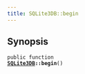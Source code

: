 ```yaml
---
title: SQLite3DB::begin
---
```


## Synopsis

<code>public function <b><a href="SQLite3DB">SQLite3DB</a>::begin</b>()</code>

